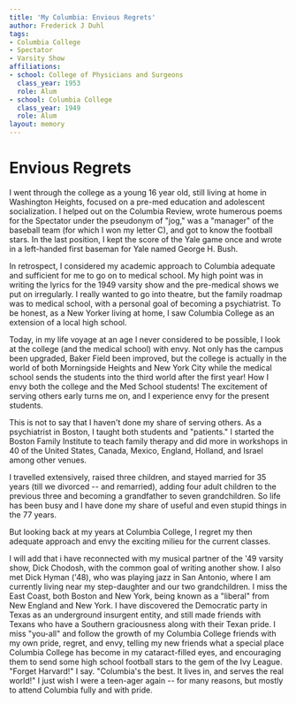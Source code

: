 ```yaml
---
title: 'My Columbia: Envious Regrets'
author: Frederick J Duhl
tags:
- Columbia College
- Spectator
- Varsity Show
affiliations:
- school: College of Physicians and Surgeons
  class_year: 1953
  role: Alum
- school: Columbia College
  class_year: 1949
  role: Alum
layout: memory
---
```


# Envious Regrets

I went through the college as a young 16 year old, still living at home in Washington Heights, focused on a pre-med education and adolescent socialization. I helped out on the Columbia Review, wrote humerous poems for the Spectator under the pseudonym of "jog," was a "manager" of the baseball team (for which I won my letter C), and got to know the football stars. In the last position, I kept the score of the Yale game once and wrote in a left-handed first baseman for Yale named George H. Bush.

In retrospect, I considered my academic approach to Columbia adequate and sufficient for me to go on to medical school. My high point was in writing the lyrics for the 1949 varsity show and the pre-medical shows we put on irregularly. I really wanted to go into theatre, but the family roadmap was to medical school, with a personal goal of becoming a psychiatrist. To be honest, as a New Yorker living at home, I saw Columbia College as an extension of a local high school.

Today, in my life voyage at an age I never considered to be possible, I look at the college (and the medical school) with envy. Not only has the campus been upgraded, Baker Field been improved, but the college is actually in the world of both Morningside Heights and New York City while the medical school sends the students into the third world after the first year!  How I envy both the college and the Med School students!  The excitement of serving others early turns me on, and I experience envy for the present students.

This is not to say that I haven't done my share of serving others. As a psychiatrist in Boston, I taught both students and "patients."  I started the Boston Family Institute to teach family therapy and did more in workshops in 40 of the United States, Canada, Mexico, England, Holland, and Israel  among other venues.

I travelled extensively, raised three children, and stayed married for 35 years (till we divorced -- and remarried), adding four adult children to the previous three and becoming a grandfather to seven grandchildren. So life has been busy and I have done my share of useful and even stupid things in the 77 years.

But looking back at my years at Columbia College, I regret my then adequate approach and envy the exciting milieu for the current classes.

I will add that i have reconnected with my musical partner of the '49 varsity show, Dick Chodosh, with the common goal of writing another show. I also met Dick Hyman ('48), who was playing jazz in San Antonio, where I am currently living near my step-daughter and our two grandchildren. I miss the East Coast, both Boston and New York, being known as a "liberal" from New England and New York. I have discovered the Democratic party in Texas as an underground insurgent entity, and still made friends with Texans who have a Southern graciousness along with their Texan pride. I miss "you-all" and follow the growth of my Columbia College friends with my own pride, regret, and envy, telling my new friends what a special place Columbia College has become in my cataract-filled eyes, and encouraging them to send some high school football stars to the gem of the Ivy League.  "Forget Harvard!" I say.  "Columbia's the best. It lives in, and serves  the real world!" I just wish I were a teen-ager again -- for many reasons, but mostly to attend Columbia fully and with pride.
